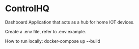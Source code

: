 # ControlHQ
Dashboard Application that acts as a hub for home IOT devices.

Create a .env file, refer to .env.example.

How to run locally:
docker-compose up --build